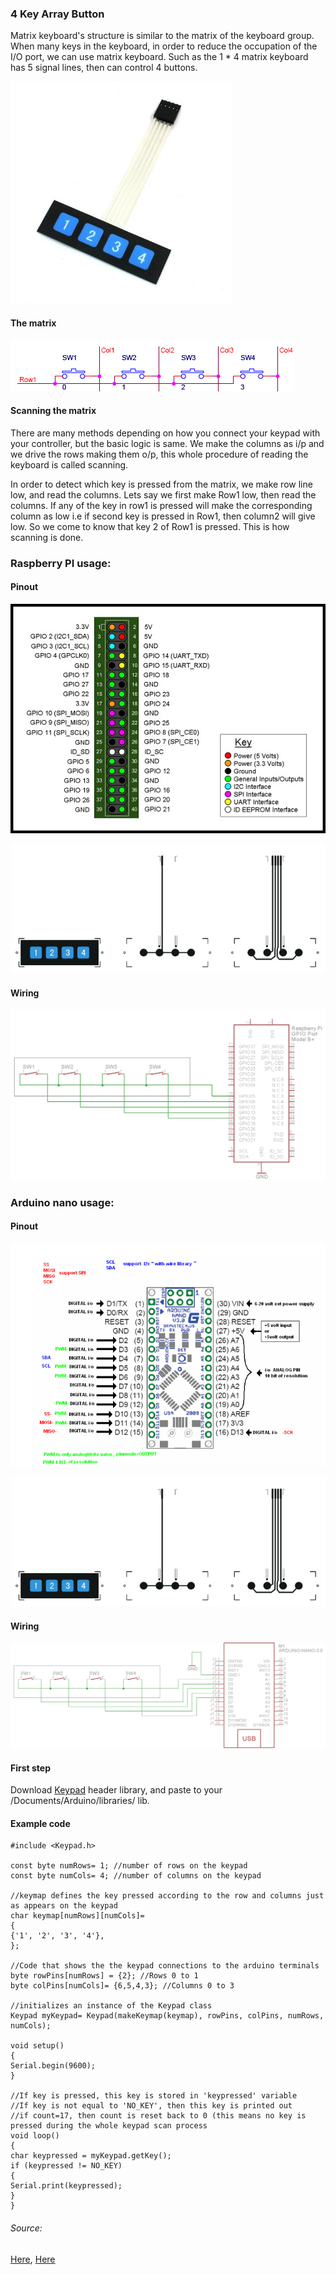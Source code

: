 ### 4 Key Array Button

Matrix keyboard's structure is similar to the matrix of the keyboard group. When many keys in the keyboard, in order to reduce the occupation of the I/O port, we can use matrix keyboard. Such as the 1 * 4 matrix keyboard has 5 signal lines, then can control 4 buttons.

![alt text](img/array1.jpg)

#### The matrix

![alt text](img/array2.png)

#### Scanning the matrix

There are many methods depending on how you connect your keypad with your controller, but the basic logic is same. We make the columns as i/p and we drive the rows making them o/p, this whole procedure of reading the keyboard is called scanning.

In order to detect which key is pressed from the matrix, we make row line low, and read the columns. Lets say we first make Row1 low, then read the columns. If any of the key in row1 is pressed will make the corresponding column as low i.e if second key is pressed in Row1, then column2 will give low. So we come to know that key 2 of Row1 is pressed. This is how scanning is done.

### Raspberry PI usage:

#### Pinout

![alt text](img/pir2.jpg)

![alt text](img/array.png)

#### Wiring

![alt text](img/array3.png)

### Arduino nano usage:

#### Pinout

![alt text](img/arduino_pinout.png)

![alt text](img/array.png)

#### Wiring

![alt text](img/ararray.png)

#### First step

Download [Keypad](https://github.com/Chris--A/Keypad) header library, and paste to your /Documents/Arduino/libraries/ lib.

#### Example code
```
#include <Keypad.h>

const byte numRows= 1; //number of rows on the keypad
const byte numCols= 4; //number of columns on the keypad

//keymap defines the key pressed according to the row and columns just as appears on the keypad
char keymap[numRows][numCols]=
{
{'1', '2', '3', '4'},
};

//Code that shows the the keypad connections to the arduino terminals
byte rowPins[numRows] = {2}; //Rows 0 to 1
byte colPins[numCols]= {6,5,4,3}; //Columns 0 to 3

//initializes an instance of the Keypad class
Keypad myKeypad= Keypad(makeKeymap(keymap), rowPins, colPins, numRows, numCols);

void setup()
{
Serial.begin(9600);
}

//If key is pressed, this key is stored in 'keypressed' variable
//If key is not equal to 'NO_KEY', then this key is printed out
//if count=17, then count is reset back to 0 (this means no key is pressed during the whole keypad scan process
void loop()
{
char keypressed = myKeypad.getKey();
if (keypressed != NO_KEY)
{
Serial.print(keypressed);
}
}
```
###### Source:
[Here](http://8051projects.net), [Here](http://adafruit.com)
